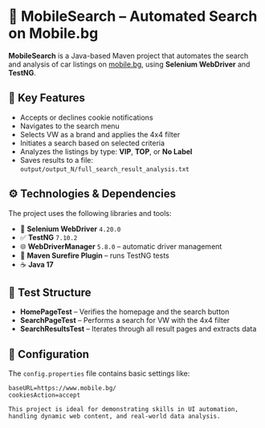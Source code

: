 # 📱 MobileSearch – Automated Search on Mobile.bg

**MobileSearch** is a Java-based Maven project that automates the search and analysis of car listings on [mobile.bg](https://www.mobile.bg), using **Selenium WebDriver** and **TestNG**.

## 🧪 Key Features

- Accepts or declines cookie notifications
- Navigates to the search menu
- Selects VW as a brand and applies the 4x4 filter
- Initiates a search based on selected criteria
- Analyzes the listings by type: **VIP**, **TOP**, or **No Label**
- Saves results to a file: `output/output_N/full_search_result_analysis.txt`

## ⚙️ Technologies & Dependencies

The project uses the following libraries and tools:

- 🧭 **Selenium WebDriver** `4.20.0`
- ✅ **TestNG** `7.10.2`
- 🌐 **WebDriverManager** `5.8.0` – automatic driver management
- 🧪 **Maven Surefire Plugin** – runs TestNG tests
- ☕ **Java 17**

## 🚀 Test Structure

- **HomePageTest** – Verifies the homepage and the search button
- **SearchPageTest** – Performs a search for VW with the 4x4 filter
- **SearchResultsTest** – Iterates through all result pages and extracts data

## 🧾 Configuration

The `config.properties` file contains basic settings like:

```properties
baseURL=https://www.mobile.bg/
cookiesAction=accept

This project is ideal for demonstrating skills in UI automation, handling dynamic web content, and real-world data analysis.
